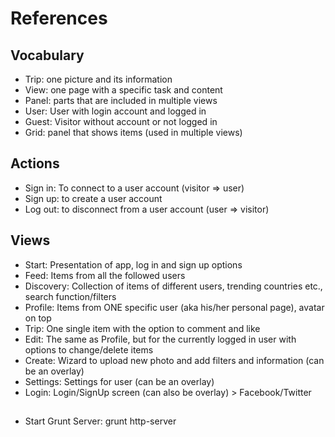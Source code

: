# References
## Vocabulary
- Trip: one picture and its information
- View: one page with a specific task and content
- Panel: parts that are included in multiple views
- User: User with login account and logged in
- Guest: Visitor without account or not logged in
- Grid: panel that shows items (used in multiple views)

## Actions
- Sign in: To connect to a user account (visitor => user)
- Sign up: to create a user account
- Log out: to disconnect from a user account (user => visitor)

## Views
- Start: Presentation of app, log in and sign up options
- Feed: Items from all the followed users
- Discovery: Collection of items of different users, trending countries etc., search function/filters
- Profile: Items from ONE specific user (aka his/her personal page), avatar on top
- Trip: One single item with the option to comment and like
- Edit: The same as Profile, but for the currently logged in user with options to change/delete items
- Create: Wizard to upload new photo and add filters and information (can be an overlay)
- Settings: Settings for user (can be an overlay)
- Login: Login/SignUp screen (can also be overlay) > Facebook/Twitter



##
- Start Grunt Server: grunt http-server